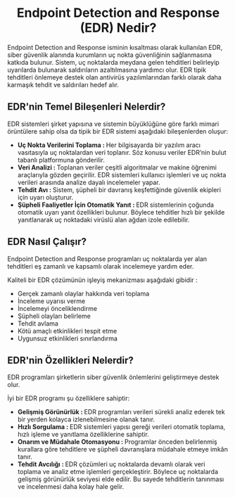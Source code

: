<h1 align=center> Endpoint Detection and Response (EDR) Nedir? </h1>
Endpoint Detection and Response isminin kısaltması olarak kullanılan EDR, siber güvenlik alanında kurumların uç nokta güvenliğinin sağlanmasına katkıda bulunur. 
Sistem, uç noktalarda meydana gelen tehditleri belirleyip uyarılarda bulunarak saldırıların azaltılmasına yardımcı olur. 
EDR tipik tehditleri önlemeye destek olan antivirüs yazılımlarından farklı olarak daha karmaşık tehdit ve saldırıları hedef alır.

<h2> EDR'nin Temel Bileşenleri Nelerdir? </h2>
EDR sistemleri şirket yapısına ve sistemin büyüklüğüne göre farklı mimari örüntülere sahip olsa da tipik bir EDR sistemi aşağıdaki bileşenlerden oluşur:
<p></p>

<ul>
  <li> <b> Uç Nokta Verilerini Toplama : </b> Her bilgisayarda bir yazılım aracı vasıtasıyla uç noktalardan veri toplanır. Söz konusu veriler EDR’nin bulut tabanlı platformuna gönderilir. </li>

  <li> <b> Veri Analizi : </b> Toplanan veriler çeşitli algoritmalar ve makine öğrenimi araçlarıyla gözden geçirilir. EDR sistemleri kullanıcı işlemleri ve uç nokta verileri arasında analize dayalı incelemeler yapar. </li>

  <li> <b> Tehdit Avı : </b> Sistem, şüpheli bir davranış keşfettiğinde güvenlik ekipleri için uyarı oluşturur. </li>

  <li> <b> Şüpheli Faaliyetler İçin Otomatik Yanıt : </b> EDR sistemlerinin çoğunda otomatik uyarı yanıt özellikleri bulunur. Böylece tehditler hızlı bir şekilde yanıtlanarak uç noktadaki virüslü alan ağdan izole edilebilir. </li>
  
</ul>

<h2> EDR Nasıl Çalışır? </h2>
Endpoint Detection and Response programları uç noktalarda yer alan tehditleri eş zamanlı ve kapsamlı olarak incelemeye yardım eder. 
<p></p>

Kaliteli bir EDR çözümünün işleyiş mekanizması aşağıdaki gibidir :

<ul>
  
  <li> Gerçek zamanlı olaylar hakkında veri toplama </li>

  <li> İnceleme uyarısı verme </li>

  <li> İncelemeyi önceliklendirme </li>

  <li> Şüpheli olayları belirleme </li>

  <li> Tehdit avlama </li>

  <li> Kötü amaçlı etkinlikleri tespit etme </li>

  <li> Uygunsuz etkinlikleri sınırlandırma </li>
  
</ul>

<h2> EDR'nin Özellikleri Nelerdir? </h2>
EDR programları şirketlerin siber güvenlik önlemlerini geliştirmeye destek olur. 
<p></p>

İyi bir EDR programı şu özelliklere sahiptir:

<ul>
  
  <li> <b> Gelişmiş Görünürlük : </b> EDR programları verileri sürekli analiz ederek tek bir yerden kolayca izlenebilmesine olanak tanır. </li>

  <li> <b> Hızlı Sorgulama : </b> EDR sistemleri yapısı gereği verileri otomatik toplama, hızlı işleme ve yanıtlama özelliklerine sahiptir. </li>

  <li> <b> Onarım ve Müdahale Otomasyonu : </b> Programlar önceden belirlenmiş kurallara göre tehditlere ve şüpheli davranışlara müdahale etmeye imkân tanır. </li>

  <li> <b> Tehdit Avcılığı : </b> EDR çözümleri uç noktalarda devamlı olarak veri toplama ve analiz etme işlemleri gerçekleştirir. Böylece uç noktalarda gelişmiş görünürlük seviyesi elde edilir. Bu sayede tehditlerin tanınması ve incelenmesi daha kolay hale gelir. </li>

</ul>
